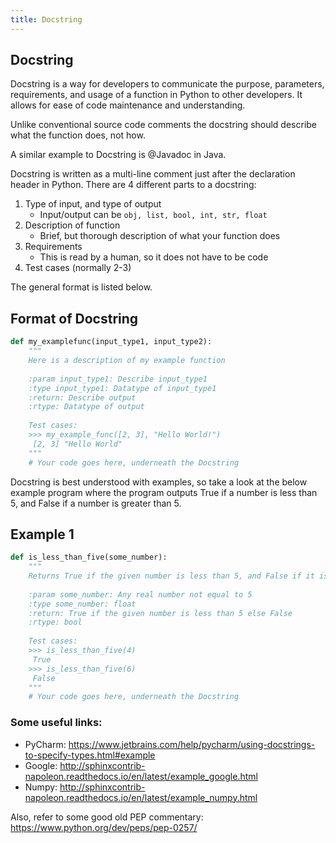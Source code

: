 ```yaml
---
title: Docstring
---
```

## Docstring

Docstring is a way for developers to communicate the purpose, parameters, requirements, and usage of a function in Python to other developers. It allows for ease of code maintenance and understanding.

Unlike conventional source code comments the docstring should describe what the
function does, not how.

A similar example to Docstring is @Javadoc in Java.

Docstring is written as a multi-line comment just after the declaration header in Python. There are 4 different parts to a docstring:

1. Type of input, and type of output
    * Input/output can be ```obj, list, bool, int, str, float```
2. Description of function
    * Brief, but thorough description of what your function does
3. Requirements 
    * This is read by a human, so it does not have to be code
4. Test cases (normally 2-3)

The general format is listed below.

## Format of Docstring

```python
def my_examplefunc(input_type1, input_type2):
    """
    Here is a description of my example function
    
    :param input_type1: Describe input_type1
    :type input_type1: Datatype of input_type1
    :return: Describe output
    :rtype: Datatype of output
    
    Test cases:
    >>> my_example_func([2, 3], "Hello World!")        
     [2, 3] "Hello World"
    """
    # Your code goes here, underneath the Docstring
```

Docstring is best understood with examples, so take a look at the below example program where the program outputs True if a number is less than 5, and False if a number is greater than 5.

## Example 1
```python
def is_less_than_five(some_number):
    """
    Returns True if the given number is less than 5, and False if it is greater than 5.
    
    :param some_number: Any real number not equal to 5
    :type some_number: float
    :return: True if the given number is less than 5 else False
    :rtype: bool
    
    Test cases:
    >>> is_less_than_five(4)
     True
    >>> is_less_than_five(6)
     False
    """
    # Your code goes here, underneath the Docstring
```

### Some useful links:
* PyCharm: https://www.jetbrains.com/help/pycharm/using-docstrings-to-specify-types.html#example
* Google: http://sphinxcontrib-napoleon.readthedocs.io/en/latest/example_google.html
* Numpy: http://sphinxcontrib-napoleon.readthedocs.io/en/latest/example_numpy.html

Also, refer to some good old PEP commentary: https://www.python.org/dev/peps/pep-0257/
